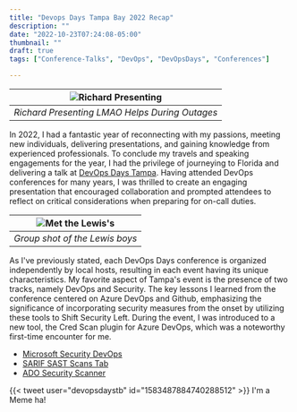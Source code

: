 ```yaml
---
title: "Devops Days Tampa Bay 2022 Recap"
description: ""
date: "2022-10-23T07:24:08-05:00"
thumbnail: ""
draft: true
tags: ["Conference-Talks", "DevOps", "DevOpsDays", "Conferences"]

---
```


|![Richard Presenting](https://pbs.twimg.com/media/FfmtUiPXkAMFOTl?format=jpg&name=medium)|
|:--:|
| *Richard Presenting LMAO Helps During Outages* |

In 2022, I had a fantastic year of reconnecting with my passions, meeting new individuals, delivering presentations, and gaining knowledge from experienced professionals. To conclude my travels and speaking engagements for the year, I had the privilege of journeying to Florida and delivering a talk at [DevOps Days Tampa](https://devopsdays.org/events/2022-tampa/welcome/). Having attended DevOps conferences for many years, I was thrilled to create an engaging presentation that encouraged collaboration and prompted attendees to reflect on critical considerations when preparing for on-call duties.

|![Met the Lewis's](https://pbs.twimg.com/media/Ffng5QgXgAYPzXA?format=jpg&name=small)|
|:--:|
| *Group shot of the Lewis boys* |


As I've previously stated, each DevOps Days conference is organized independently by local hosts, resulting in each event having its unique characteristics. My favorite aspect of Tampa's event is the presence of two tracks, namely DevOps and Security. The key lessons I learned from the conference centered on Azure DevOps and Github, emphasizing the significance of incorporating security measures from the onset by utilizing these tools to Shift Security Left. During the event, I was introduced to a new tool, the Cred Scan plugin for Azure DevOps, which was a noteworthy first-time encounter for me.
- [Microsoft Security DevOps](https://marketplace.visualstudio.com/items?itemName=ms-securitydevops.microsoft-security-devops-azdevops)
- [SARIF SAST Scans Tab](https://marketplace.visualstudio.com/items?itemName=sariftools.scans)
- [ADO Security Scanner](https://marketplace.visualstudio.com/items?itemName=azsdktm.ADOSecurityScanner)



{{< tweet user="devopsdaystb" id="1583487884740288512" >}}
I'm a Meme ha!

